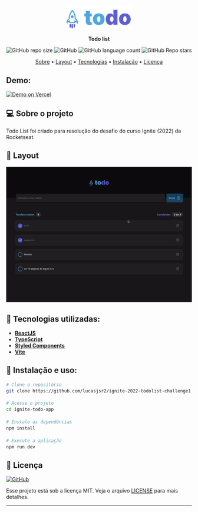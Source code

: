 <p align="center">
  <img width="35%" src="./src/assets/logo-todolist.svg" />
</p>

<p align="center">
    <strong>Todo list</strong>
</p>

<p align="center">
  <img alt="GitHub repo size" src="https://img.shields.io/github/repo-size/lucasjsr2/ignite-2022-todolist-challenge1">
  <img alt="GitHub" src="https://img.shields.io/github/license/lucasjsr2/ignite-2022-todolist-challenge1">
  <img alt="GitHub language count" src="https://img.shields.io/github/languages/count/lucasjsr2/ignite-2022-todolist-challenge1">
  <img alt="GitHub Repo stars" src="https://img.shields.io/github/stars/lucasjsr2/ignite-2022-todolist-challenge1?style=social">
</p>

<p align="center">
 <a href="#-sobre-o-projeto">Sobre</a> •
 <a href="#-layout">Layout</a> •
 <a href="#-tecnologias-utilizadas">Tecnologias</a> •
 <a href="#-instalação-e-uso">Instalação</a> •
 <a href="#-licença">Licença</a>
</p>

## Demo:
<a href="https://ignite-2022-todolist-challenge1.vercel.app/">
    <img alt="Demo on Vercel" src="https://img.shields.io/badge/Demo%20on%20Vercel-000000?style=for-the-badge&logo=vercel">
</a>

## 💻 Sobre o projeto

Todo List foi criado para resolução do desafio do curso Ignite (2022) da Rocketseat.

## 🎨 Layout
<p align="center">
  <img src=".github/preview.gif">
</p>


## 🔨 Tecnologias utilizadas:

- **[ReactJS](https://reactjs.org/)**
- **[TypeScript](https://www.typescriptlang.org/)**
- **[Styled Components](https://styled-components.com/)**
- **[Vite](https://vitejs.dev/)**


## 🚀 Instalação e uso:

```bash
# Clone o repositório
git clone https://github.com/lucasjsr2/ignite-2022-todolist-challenge1.git

# Acesse o projeto
cd ignite-todo-app

# Instale as dependências
npm install

# Execute a aplicação
npm run dev
```


## 📝 Licença

<a href="https://opensource.org/licenses/MIT">
    <img alt="GitHub" src="https://img.shields.io/github/license/lucasjsr2/ignite-2022-todolist-challenge1">
</a>

Esse projeto está sob a licença MIT. Veja o arquivo [LICENSE](./LICENSE.md) para mais detalhes.

---
